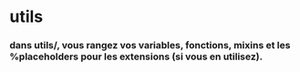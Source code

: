 # utils

### dans utils/, vous rangez vos variables, fonctions, mixins et les  %placeholders pour les extensions (si vous en utilisez).